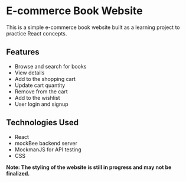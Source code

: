 # E-commerce Book Website

This is a simple e-commerce book website built as a learning project to practice React concepts.

## Features

- Browse and search for books
- View details
- Add to the shopping cart
- Update cart quantity
- Remove from the cart
- Add to the wishlist
- User login and signup

## Technologies Used

- React
- mockBee backend server
- MockmanJS for API testing
- CSS

**Note: The styling of the website is still in progress and may not be finalized.**
